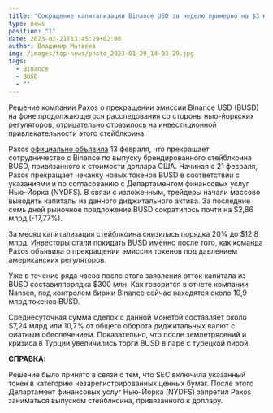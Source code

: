 ```yaml
---
title: "Сокращение капитализации Binance USD за неделю примерно на $3 млрд.: причины"
type: news
position: "1"
date: 2023-02-21T13:45:29+02:00
author: Владимир Матвеев
img: /images/top-news/photo_2023-01-29_14-03-29.jpg
tags:
  - Binance
  - BUSD
  - ""
---
```

Решение компании Paxos о прекращении эмиссии Binance USD (BUSD) на фоне продолжающегося расследования со стороны нью-йоркских регуляторов, отрицательно отразилось на инвестиционной привлекательности этого стейблкоина. 

Paxos [официально объявила](https://coinspot.io/investors/kapitalizaciya-binance-usd-za-nedelyu-sokratilas-pochti-na-3-mlrd/) 13 февраля, что прекращает сотрудничество с Binance по выпуску брендированного стейблкоина BUSD, привязанного к стоимости доллара США.
Начиная с 21 февраля, Paxos прекращает чеканку новых токенов BUSD в соответствии с указаниями и по согласованию с Департаментом финансовых услуг Нью-Йорка (NYDFS).
В связи с изложенным, трейдеры начали массово выводить капиталы из данного диджитального актива. За последние семь дней рыночное предложение BUSD сократилось почти на $2,86 млрд (-17,77%).

За месяц капитализация стейблкоина снизилась порядка 20% до $12,8 млрд. Инвесторы стали покидать BUSD именно после того, как команда Paxos объявила о прекращении эмиссии токенов под давлением американских регуляторов.

Уже в течение ряда часов после этого заявления отток капитала из BUSD составилпорядка $300 млн. Как говорится в отчете компании Nansen, под контролем биржи Binance сейчас находятся около 10,9 млрд токенов BUSD.

Среднесуточная сумма сделок с данной монетой составляет около $7,24 млрд или 10,7% от общего оборота диджитальных валют с фиатным обеспечением.
Показательно, что после землетрясений и кризиса в Турции увеличились торги BUSD в паре с турецкой лирой.

**СПРАВКА:**

Решение было принято в связи с тем, что SEC включила указанный токен в категорию незарегистрированных ценных бумаг. После этого Департамент финансовых услуг Нью-Йорка (NYDFS) запретил Paxos заниматься выпуском стейблкоина, привязанного к доллару.